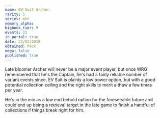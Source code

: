 ```yaml
---
name: EV Suit Archer
rarity: 5
series: ent
memory_alpha:
bigbook_tier: 9
events: 21
in_portal: true
date: 23/01/2018
obtained: Pack
mega: false
published: true
---
```


Late bloomer Archer will never be a major event player, but once WRG remembered that he's the Captain, he's had a fairly reliable number of variant events since. EV Suit is plainly a low power option, but with a good potential collection ceiling and the right skills to merit a thaw a few times per year.

He's in the mix as a low end behold option for the foreseeable future and could end up being a retrieval target in the late game to finish a handful of collections if things break right for him.
